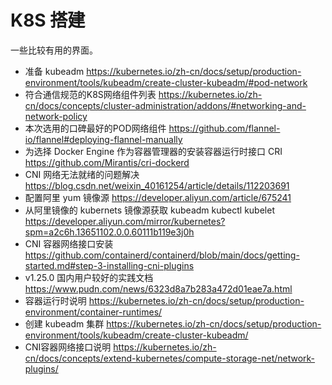 # K8S 搭建

一些比较有用的界面。

- 准备 kubeadm https://kubernetes.io/zh-cn/docs/setup/production-environment/tools/kubeadm/create-cluster-kubeadm/#pod-network
- 符合通信规范的K8S网络组件列表 https://kubernetes.io/zh-cn/docs/concepts/cluster-administration/addons/#networking-and-network-policy
- 本次选用的口碑最好的POD网络组件 https://github.com/flannel-io/flannel#deploying-flannel-manually
- 为选择 Docker Engine 作为容器管理器的安装容器运行时接口 CRI https://github.com/Mirantis/cri-dockerd
- CNI 网络无法就绪的问题解决 https://blog.csdn.net/weixin_40161254/article/details/112203691
- 配置阿里 yum 镜像源 https://developer.aliyun.com/article/675241
- 从阿里镜像的 kubernets 镜像源获取 kubeadm kubectl kubelet https://developer.aliyun.com/mirror/kubernetes?spm=a2c6h.13651102.0.0.60111b119e3j0h
- CNI 容器网络接口安装 https://github.com/containerd/containerd/blob/main/docs/getting-started.md#step-3-installing-cni-plugins
- v1.25.0 国内用户较好的实践文档 https://www.pudn.com/news/6323d8a7b283a472d01eae7a.html
- 容器运行时说明 https://kubernetes.io/zh-cn/docs/setup/production-environment/container-runtimes/
- 创建 kubeadm 集群 https://kubernetes.io/zh-cn/docs/setup/production-environment/tools/kubeadm/create-cluster-kubeadm/
- CNI容器网络接口说明 https://kubernetes.io/zh-cn/docs/concepts/extend-kubernetes/compute-storage-net/network-plugins/

